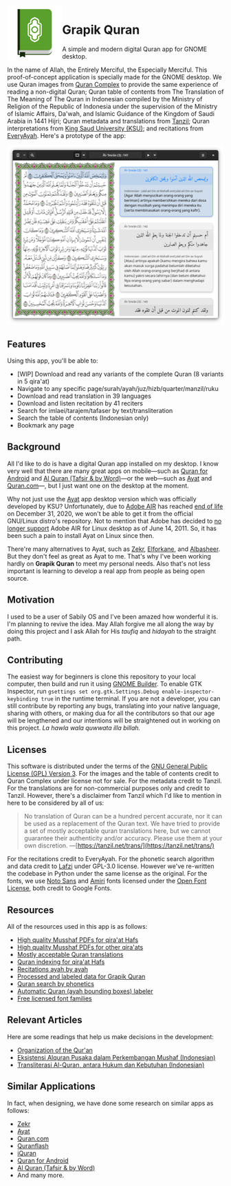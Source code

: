 <img src="data/org.grapik.Quran.svg" width="128px" align="left">

# Grapik Quran

A simple and modern digital Quran app for GNOME desktop.

In the name of Allah, the Entirely Merciful, the Especially Merciful. This proof-of-concept application is specially made for the GNOME desktop. We use Quran images from [Quran Complex](https://qurancomplex.gov.sa/) to provide the same experience of reading a non-digital Quran; Quran table of contents from The Translation of The Meaning of The Quran in Indonesian compiled by the Ministry of Religion of the Republic of Indonesia under the supervision of the Ministry of Islamic Affairs, Da'wah, and Islamic Guidance of the Kingdom of Saudi Arabia in 1441 Hijri; Quran metadata and translations from [Tanzil](http://tanzil.net); Quran interpretations from [King Saud University (KSU)](https://quran.ksu.edu.sa/ayat/?l=en&pg=patches); and recitations from [EveryAyah](https://everyayah.com). Here's a prototype of the app:

<!-- TODO: replace by a video intro -->

![Grapik Quran Prototype](screenshots/screenshot.png)

## Features

Using this app, you'll be able to:

- [WIP] Download and read any variants of the complete Quran (8 variants in 5 qira'at)
- Navigate to any specific page/surah/ayah/juz/hizb/quarter/manzil/ruku
- Download and read translation in 39 languages
- Download and listen recitation by 41 reciters
- Search for imlaei/tarajem/tafaser by text/transliteration
- Search the table of contents (Indonesian only)
- Bookmark any page

## Background

All I'd like to do is have a digital Quran app installed on my desktop. I know very well that there are many great apps on mobile—such as [Quran for Android](https://play.google.com/store/apps/details?id=com.quran.labs.androidquran) and [Al Quran (Tafsir & by Word)](https://play.google.com/store/apps/details?id=com.greentech.quran)—or the web—such as [Ayat](https://quran.ksu.edu.sa/index.php) and [Quran.com](https://quran.com/)—, but I just want one on the desktop at the moment.

Why not just use the [Ayat](https://quran.ksu.edu.sa/ayat/?l=en) app desktop version which was officially developed by KSU? Unfortunately, due to [Adobe AIR](https://en.wikipedia.org/wiki/Adobe_AIR) has reached [end of life](https://www.adelaide.edu.au/technology/your-services/software/adobe-air-end-of-life) on December 31, 2020, we won't be able to get it from the official GNU/Linux distro's repository. Not to mention that Adobe has decided to [no longer support](https://helpx.adobe.com/air/kb/install-air-2-64-bit.html) Adobe AIR for Linux desktop as of June 14, 2011. So, it has been such a pain to install Ayat on Linux since then.

There're many alternatives to Ayat, such as [Zekr](https://sourceforge.net/projects/zekr/), [Elforkane](https://github.com/zakariakov/elforkane), and [Albasheer](https://github.com/yucefsourani/albasheer-electronic-quran-browser). But they don't feel as great as Ayat to me. That's why I've been working hardly on **Grapik Quran** to meet my personal needs. Also that's not less important is learning to develop a real app from people as being open source.

## Motivation

I used to be a user of Sabily OS and I've been amazed how wonderful it is. I'm planning to revive the idea. May Allah forgive me all along the way by doing this project and I ask Allah for His _taufiq_ and _hidayah_ to the straight path.

## Contributing

The easiest way for beginners is clone this repository to your local computer, then build and run it using [GNOME Builder](https://wiki.gnome.org/Apps/Builder). To enable GTK Inspector, run `gsettings set org.gtk.Settings.Debug enable-inspector-keybinding true` in the runtime terminal. If you are not a developer, you can still contribute by reporting any bugs, translating into your native language, sharing with others, or making dua for all the contributors so that our age will be lengthened and our intentions will be straightened out in working on this project. _La hawla wala quwwata illa billah._

## Licenses

This software is distributed under the terms of the [GNU General Public License (GPL) Version 3](COPYING). For the images and the table of contents credit to Quran Complex under license not for sale. For the metadata credit to Tanzil. For the translations are for non-commercial purposes only and credit to Tanzil. However, there's a disclaimer from Tanzil which I'd like to mention in here to be considered by all of us:

> No translation of Quran can be a hundred percent accurate, nor it can be used as a replacement of the Quran text. We have tried to provide a set of mostly acceptable quran translations here, but we cannot guarantee their authenticity and/or accuracy. Please use them at your own discretion. —[https://tanzil.net/trans/](https://tanzil.net/trans/)

For the recitations credit to EveryAyah. For the phonetic search algorithm and data credit to [Lafzi](https://github.com/lafzi) under GPL-3.0 license. However we've re-written the codebase in Python under the same license as the original. For the fonts, we use [Noto Sans](https://www.google.com/get/noto/) and [Amiri](https://www.amirifont.org/) fonts licensed under the [Open Font License](https://scripts.sil.org/cms/scripts/page.php?site_id=nrsi&id=OFL), both credit to Google Fonts.

## Resources

All of the resources used in this app is as follows:

- [High quality Musshaf PDFs for qira'at Hafs](https://qurancomplex.gov.sa/kfgqpc-quran-hafs/)
- [High quality Musshaf PDFs for other qira'ats](https://qurancomplex.gov.sa/kfgqpc-quran-qiraat/)
- [Mostly acceptable Quran translations](https://tanzil.net/trans/)
- [Quran indexing for qira'at Hafs](https://tanzil.net/docs/quran_metadata)
- [Recitations ayah by ayah](https://everyayah.com/recitations_ayat.html)
- [Processed and labeled data for Grapik Quran](https://sourceforge.net/projects/grapik-quran-data/)
- [Quran search by phonetics](https://github.com/lafzi)
- [Automatic Quran (ayah bounding boxes) labeler](https://github.com/naruaika/my-playground/blob/master/quran-ocr.py)
- [Free licensed font families](https://fonts.google.com/)

## Relevant Articles

Here are some readings that help us make decisions in the development:

- [Organization of the Qur'an](https://www.discoveringislam.org/organization-of-quran.pdf)
- [Eksistensi Alquran Pusaka dalam Perkembangan Mushaf (Indonesian)](http://journal.uinjkt.ac.id/index.php/journal-of-quran-and-hadith/article/view/13381)
- [Transliterasi Al-Quran, antara Hukum dan Kebutuhan (Indonesian)](https://lajnah.kemenag.go.id/artikel/382-transliterasi-al-quran-antara-hukum-dan-kebutuhan)

## Similar Applications

In fact, when designing, we have done some research on similar apps as follows:

- [Zekr](https://sourceforge.net/projects/zekr/)
- [Ayat](https://quran.ksu.edu.sa/)
- [Quran.com](https://quran.com/)
- [Quranflash](https://app.quranflash.com/)
- [iQuran](https://apps.apple.com/us/app/iquran/id285944183)
- [Quran for Android](https://play.google.com/store/apps/details?id=com.quran.labs.androidquran)
- [Al Quran (Tafsir & by Word)](https://play.google.com/store/apps/details?id=com.greentech.quran)
- And many more.
